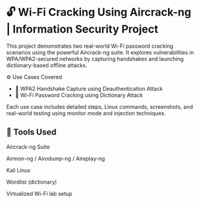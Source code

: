 # 🔓 Wi-Fi Cracking Using Aircrack-ng | Information Security Project
This project demonstrates two real-world Wi-Fi password cracking scenarios using the powerful Aircrack-ng suite. It explores vulnerabilities in WPA/WPA2-secured networks by capturing handshakes and launching dictionary-based offline attacks.

⚙️ Use Cases Covered
- 📶 WPA2 Handshake Capture using Deauthentication Attack
- 📡 Wi-Fi Password Cracking using Dictionary Attack

Each use case includes detailed steps, Linux commands, screenshots, and real-world testing using monitor mode and injection techniques.


## 🧠 Tools Used
Aircrack-ng Suite

Airmon-ng / Airodump-ng / Aireplay-ng

Kali Linux

Wordlist (dictionary)

Virtualized Wi-Fi lab setup
